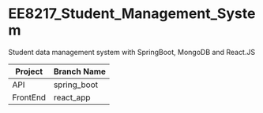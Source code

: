 # EE8217_Student_Management_System
Student data management system with SpringBoot, MongoDB and React.JS 

| Project       | Branch Name   |
| ------------- | ------------- |
|   API         | spring_boot   |
|   FrontEnd    | react_app      |

